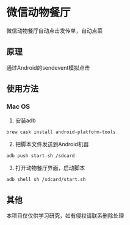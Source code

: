 # 微信动物餐厅
微信动物餐厅自动点击发传单，自动点菜

## 原理
通过Android的sendevent模拟点击

## 使用方法

### Mac OS

1. 安装adb
```shell
brew cask install android-platform-tools
```

2. 把脚本文件发送到Android机器 
```shell
adb push start.sh /sdcard
```

3. 打开动物餐厅界面，启动脚本
```shell
adb shell sh /sdcard/start.sh
```

## 其他
本项目仅仅供学习研究，如有侵权请联系删除处理
